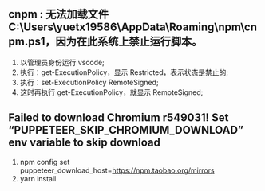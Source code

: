 ## cnpm : 无法加载文件 C:\Users\yuetx19586\AppData\Roaming\npm\cnpm.ps1，因为在此系统上禁止运行脚本。

1. 以管理员身份运行 vscode;
2. 执行：get-ExecutionPolicy，显示 Restricted，表示状态是禁止的;
3. 执行：set-ExecutionPolicy RemoteSigned;
4. 这时再执行 get-ExecutionPolicy，就显示 RemoteSigned;

## Failed to download Chromium r549031! Set “PUPPETEER_SKIP_CHROMIUM_DOWNLOAD” env variable to skip download

1. npm config set puppeteer_download_host=https://npm.taobao.org/mirrors
2. yarn install
